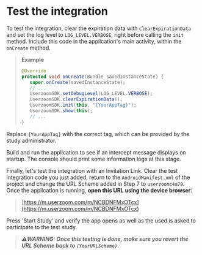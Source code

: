 # Test the integration

To test the integration, clear the expiration data with `clearExpirationData` and set the log level to `LOG_LEVEL.VERBOSE`, right before calling the `init` method. Include this code in the application's main activity, within the `onCreate` method.

>**Example**
>```Java
>@Override
>protected void onCreate(Bundle savedInstanceState) {
>    super.onCreate(savedInstanceState);
>    // ...
>    UserzoomSDK.setDebugLevel(LOG_LEVEL.VERBOSE);
>    UserzoomSDK.clearExpirationData();
>    UserzoomSDK.init(this, "{YourAppTag}");
>    UserzoomSDK.show(this);
>    // ...
>}
>```

Replace `{YourAppTag}` with the correct tag, which can be provided by the study administrator.

Build and run the application to see if an intercept message displays on startup. The console should print some information logs at this stage.


Finally, let's test the integration with an Invitation Link. Clear the test integration code you just added, return to the `AndroidManifest.xml` of the project and change the URL Scheme added in Step 7 to `userzoomc4a79`. Once the application is running, **open this URL using the device browser**:

>[https://m.userzoom.com/m/NCBDNFMxOTcx](https://m.userzoom.com/m/NCBDNFMxOTcx)

Press 'Start Study' and verify the app opens as well as the used is asked to participate to the test study.

>***⚠️WARNING: Once this testing is done, make sure you revert the URL Scheme back to `{YourURLScheme}`.***
